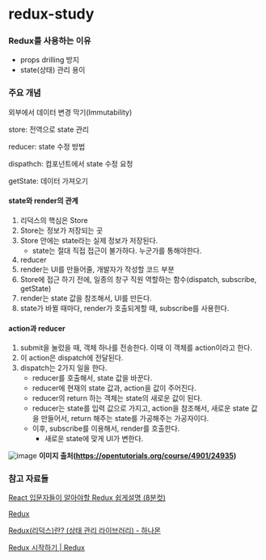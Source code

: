 # redux-study

### Redux를 사용하는 이유 

- props drilling 방지
- state(상태) 관리 용이

### 주요 개념

외부에서 데이터 변경 막기(Immutability)

store: 전역으로 state 관리

reducer: state 수정 방법

dispathch: 컴포넌트에서 state 수정 요청

getState: 데이터 가져오기

#### state와 render의 관계

1. 리덕스의 핵심은 Store
2. Store는 정보가 저장되는 곳
3. Store 안에는 state라는 실제 정보가 저장된다.
    - state는 절대 직접 접근이 불가하다. 누군가를 통해야한다.
4. reducer
5. render는 UI를 만들어줄, 개발자가 작성할 코드 부분
6. Store에 접근 하기 전에, 일종의 창구 직원 역할하는 함수(dispatch, subscribe, getState)
7. render는 state 값을 참조해서, UI를 만든다.
8. state가 바뀔 때마다, render가 호출되게할 때, subscribe를 사용한다.

#### action과 reducer

1. submit을 눌렀을 때, 객체 하나를 전송한다. 이때 이 객체를 action이라고 한다.
2. 이 action은 dispatch에 전달된다.
3. dispatch는 2가지 일을 한다.
    - reducer를 호출해서, state 값을 바꾼다.
    - reducer에 현재의 state 값과, action을 값이 주어진다.
    - reducer의 return 하는 객체는 state의 새로운 값이 된다.
    - reducer는 state를 입력 값으로 가지고, action을 참조해서, 새로운 state 값을 만들어서, return 해주는 state를 가공해주는 가공자이다.
    - 이후, subscribe를 이용해서, render를 호출한다.
        - 새로운 state에 맞게 UI가 변한다.

![image](https://user-images.githubusercontent.com/26318691/228264527-c553c6ef-daf5-421b-9191-93f1e69b8843.png)
<b>이미지 출처(https://opentutorials.org/course/4901/24935)</b>

### 참고 자료들

[React 입문자들이 알아야할 Redux 쉽게설명 (8분컷)](https://youtu.be/QZcYz2NrDIs)

[Redux](https://opentutorials.org/module/4078)

[Redux(리덕스)란? (상태 관리 라이브러리) - 하나몬](https://hanamon.kr/redux란-리덕스-상태-관리-라이브러리/)

[Redux 시작하기 | Redux](https://ko.redux.js.org/introduction/getting-started/)
